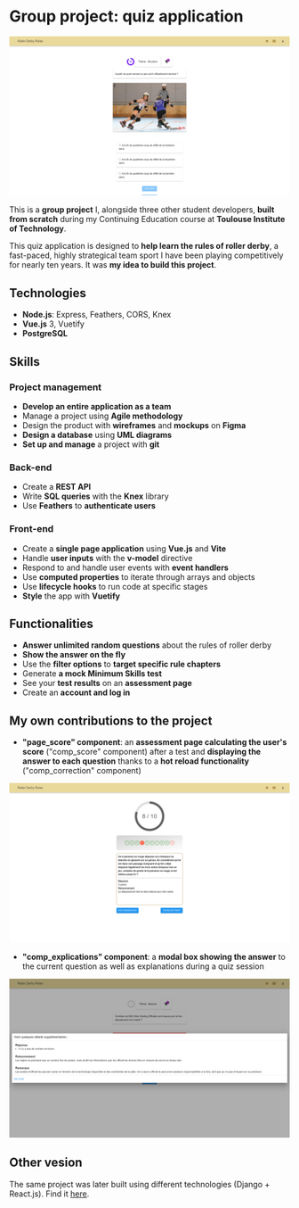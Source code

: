 # Group project: quiz application

![Home Screen](./images/cover.png)

This is a **group project** I, alongside three other student developers, **built from scratch** during my Continuing Education course at **Toulouse Institute of Technology**.

This quiz application is designed to **help learn the rules of roller derby**, a fast-paced, highly strategical team sport I have been playing competitively for nearly ten years. It was **my idea to build this project**.

## Technologies

- **Node.js**: Express, Feathers, CORS, Knex
- **Vue.js** 3, Vuetify
- **PostgreSQL**

## Skills

### Project management

- **Develop an entire application as a team**
- Manage a project using **Agile methodology**
- Design the product with **wireframes** and **mockups** on **Figma**
- **Design a database** using **UML diagrams**
- **Set up and manage** a project with **git**

### Back-end

- Create a **REST API**
- Write **SQL queries** with the **Knex** library
- Use **Feathers** to **authenticate users**

### Front-end

- Create a **single page application** using **Vue.js** and **Vite**
- Handle **user inputs** with the **v-model** directive
- Respond to and handle user events with **event handlers**
- Use **computed properties** to iterate through arrays and objects
- Use **lifecycle hooks** to run code at specific stages
- **Style** the app with **Vuetify**

## Functionalities

- **Answer unlimited random questions** about the rules of roller derby
- **Show the answer on the fly**
- Use the **filter options** to **target specific rule chapters**
- Generate **a mock Minimum Skills test**
- See your **test results** on an **assessment page**
- Create an **account and log in**

## My own contributions to the project

- **"page_score" component**: an **assessment page calculating the user's score** ("comp_score" component) after a test and **displaying the answer to each question** thanks to a **hot reload functionality** ("comp_correction" component)

![Home Screen](./images/page_score.png)

- **"comp_explications" component**: a **modal box showing the answer** to the current question as well as explanations during a quiz session

![Home Screen](./images/comp_explications.png)

## Other vesion

The same project was later built using different technologies (Django + React.js). Find it [here](https://github.com/dinahdeichtmann/django_react_rollerderbyquiz).
